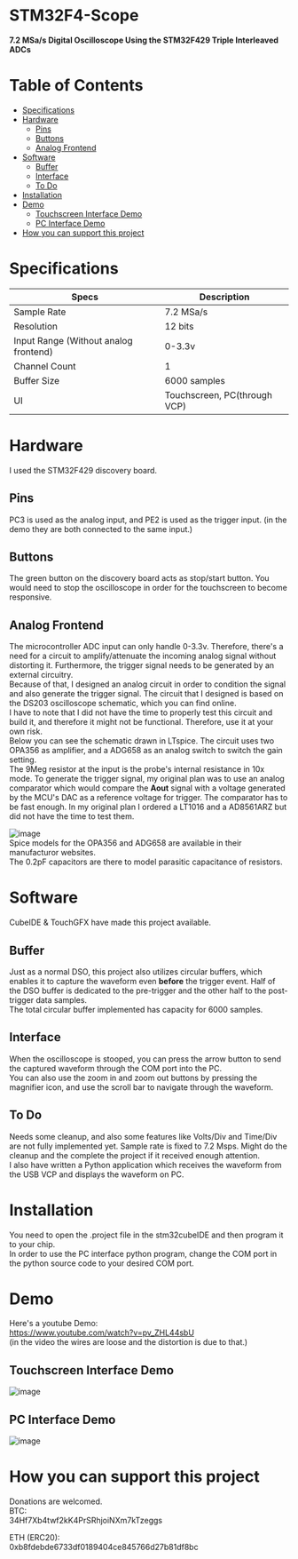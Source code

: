 # STM32F4-Scope
**7.2 MSa/s Digital Oscilloscope Using the STM32F429 Triple Interleaved ADCs**

# Table of Contents
- [Specifications](#specifications)
- [Hardware](#hardware)
  * [Pins](#pins)
  * [Buttons](#buttons)
  * [Analog Frontend](#Analog-Frontend)
- [Software](#software)
  * [Buffer](#buffer)
  * [Interface](#interface)
  * [To Do](#to-do)
- [Installation](#installation)
- [Demo](#demo)
  * [Touchscreen Interface Demo](#touchscreen-interface-demo)
  * [PC Interface Demo](#pc-interface-demo)
- [How you can support this project](#how-you-can-support-this-project)




# Specifications
| Specs | Description |
| ----- | ----------- |
| Sample Rate | 7.2 MSa/s |
| Resolution | 12 bits |
| Input Range (Without analog frontend) | 0-3.3v |
| Channel Count | 1 |
| Buffer Size | 6000 samples |
| UI | Touchscreen, PC(through VCP) |

# Hardware
I used the STM32F429 discovery board. <br>
## Pins
PC3 is used as the analog input, and PE2 is used as the trigger input. (in the demo they are both connected to the same input.) <br>
## Buttons
The green button on the discovery board acts as stop/start button. You would need to stop the oscilloscope in order for the touchscreen to become responsive. <br>
## Analog Frontend
The microcontroller ADC input can only handle 0-3.3v. Therefore, there's a need for a circuit to amplify/attenuate the incoming analog signal without distorting it. Furthermore, the trigger signal needs to be generated by an external circuitry.<br>
Because of that, I designed an analog circuit in order to condition the signal and also generate the trigger signal. The circuit that I designed is based on the DS203 oscilloscope schematic, which you can find online. <br>
I have to note that I did not have the time to properly test this circuit and build it, and therefore it might not be functional. Therefore, use it at your own risk. <br>
Below you can see the schematic drawn in LTspice. The circuit uses two OPA356 as amplifier, and a ADG658 as an analog switch to switch the gain setting.<br>
The 9Meg resistor at the input is the probe's internal resistance in 10x mode. To generate the trigger signal, my original plan was to use an analog comparator which would compare the **Aout** signal with a voltage generated by the MCU's DAC as a reference voltage for trigger. The comparator has to be fast enough. In my original plan I ordered a LT1016 and a AD8561ARZ but did not have the time to test them.<br>

![image](https://user-images.githubusercontent.com/8644346/203639045-62c28868-7a2b-47c0-8650-a5507ca19b71.png)
<br> Spice models for the OPA356 and ADG658 are available in their manufacturor websites. <br>
The 0.2pF capacitors are there to model parasitic capacitance of resistors.<br>

# Software
CubeIDE & TouchGFX have made this project available. <br>
## Buffer
Just as a normal DSO, this project also utilizes circular buffers, which enables it to capture the waveform even **before** the trigger event. Half of the DSO buffer is dedicated to the pre-trigger and the other half to the post-trigger data samples. <br>
The total circular buffer implemented has capacity for 6000 samples. <br>
## Interface
When the oscilloscope is stooped, you can press the arrow button to send the captured waveform through the COM port into the PC. <br>
You can also use the zoom in and zoom out buttons by pressing the magnifier icon, and use the scroll bar to navigate through the waveform. <br>
## To Do
Needs some cleanup, and also some features like Volts/Div and Time/Div are not fully implemented yet. Sample rate is fixed to 7.2 Msps. Might do the cleanup and the complete the project if it received enough attention. <br>
I also have written a Python application which receives the waveform from the USB VCP and displays the waveform on PC.

# Installation
You need to open the .project file in the stm32cubeIDE and then program it to your chip. <br>
In order to use the PC interface python program, change the COM port in the python source code to your desired COM port.

# Demo
Here's a youtube Demo:<br>
https://www.youtube.com/watch?v=pv_ZHL44sbU<br>
(in the video the wires are loose and the distortion is due to that.)<br>
## Touchscreen Interface Demo
![image](https://user-images.githubusercontent.com/8644346/178038125-e4bdb67a-f545-4dda-a86f-d97f4b7a3c98.png) <br>
## PC Interface Demo
![image](https://user-images.githubusercontent.com/8644346/186186668-074957f8-7df2-4b6a-9288-2991fcd593d2.png)


# How you can support this project
Donations are welcomed.<br>
BTC:<br>
34Hf7Xb4twf2kK4PrSRhjoiNXm7kTzeggs

ETH (ERC20):<br>
0xb8fdebde6733df0189404ce845766d27b81df8bc

